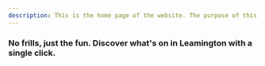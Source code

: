 ```yaml
---
description: This is the home page of the website. The purpose of this website is to collate events going on within the town of Royal Leamington Spa in the United Kingdom. The website provides accurate and up to date event information, along with .ics files and an rss feed.
---
```



### No frills, just the fun. Discover what's on in Leamington with a single click.